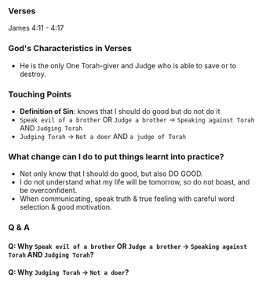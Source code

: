 ### Verses
James 4:11 - 4:17

### God's Characteristics in Verses
- He is the only One Torah-giver and Judge who is able to save or to destroy.

### Touching Points
- **Definition of Sin**: knows that I should do good but do not do it
- `Speak evil of a brother` OR `Judge a brother` → `Speaking against Torah` AND `Judging Torah`
- `Judging Torah` → `Not a doer` AND `a judge of Torah`

### What change can I do to put things learnt into practice?
- Not only know that I should do good, but also DO GOOD.
- I do not understand what my life will be tomorrow, so do not boast, and be overconfident.
- When communicating, speak truth & true feeling with careful word selection & good motivation.

### Q & A
#### Q: Why `Speak evil of a brother` OR `Judge a brother` → `Speaking against Torah` AND `Judging Torah`?
#### Q: Why `Judging Torah` → `Not a doer`?
